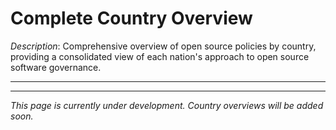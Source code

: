 # Complete Country Overview

_Description_: Comprehensive overview of open source policies by country, providing a consolidated view of each nation's approach to open source software governance.

---

<!--
🧩 How to contribute

To add a country overview to this page, copy and paste this block below:

```markdown
## 🇨🇴 Colombia

### Overview
Brief description of the country's overall approach to open source software.

### Key Policies
- Policy 1: Brief description
- Policy 2: Brief description
- Policy 3: Brief description

### Links
- [Official Digital Strategy](https://example.gov)
- [Open Source Guidelines](https://example.gov)
```
-->

---

*This page is currently under development. Country overviews will be added soon.*
